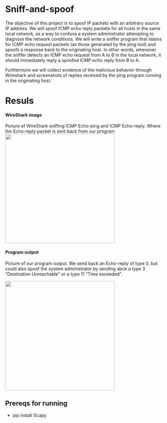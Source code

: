 # Sniff-and-spoof
The objective of this project is to spoof IP packets with an arbitrary source IP address. We will spoof ICMP echo reply packets for all hosts in the same local network, as a way to confuse a system administrator attempting to diagnose the network conditions. We will write a sniffer program that listens for ICMP echo request packets (as those generated by the ping tool) and spoofs a response back to the originating host. In other words, whenever the sniffer detects an ICMP echo request from A to B in the local network, it should immediately reply a spoofed ICMP echo reply from B to A.

Furthermore we will collect evidence of the malicious behavior through Wireshark and screenshots of replies received by the ping program running in the originating host.


# Resuls
#### WireShark image 

Picture of WireShark sniffing ICMP Echo-ping and ICMP Echo-reply. Where the Echo-reply packet is sent back from our program<br />
<img src="https://i.imgur.com/Uq6cX39.png" width="350">

#### Program output

Picture of our program output. We send back an Echo-reply of type 0, but could also spoof the system administrator by sending abck a type 3 "Destination Unreachable" or a type 11 "Time exceeded".<br />

<img src="https://i.imgur.com/EWdkt9C.png" width="350">

## Prereqs for running ##
- pip install Scapy
